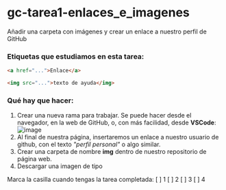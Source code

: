 # gc-tarea1-enlaces_e_imagenes
Añadir una carpeta con imágenes y crear un enlace a nuestro perfil de GitHub

### Etiquetas que estudiamos en esta tarea:
```html
<a href="...">Enlace</a>
```

```html
<img src="...">texto de ayuda</img>
```
### Qué hay que hacer:
1. Crear una nueva rama para trabajar. Se puede hacer desde el navegador, en la web de GitHub, o, con más facilidad, desde **VSCode**:
    ![image](https://github.com/drancope-clases/gc-tarea1-enlaces_e_imagenes/assets/19663469/6497b512-feca-4c81-80be-27e72944358a)
1. Al final de nuestra página, insertaremos un enlace a nuestro usuario de github, con el texto *"perfil personal"* o algo similar.
2. Crear una carpeta de nombre **img** dentro de nuestro repositorio de página web.
3. Descargar una imagen de tipo

Marca la casilla cuando tengas la tarea completada:
[ ] 1
[ ] 2
[ ] 3
[ ] 4

